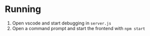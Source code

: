 # Running

1) Open vscode and start debugging in `server.js`
2) Open a command prompt and start the frontend with `npm start`
